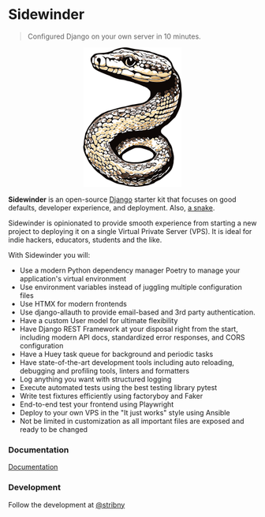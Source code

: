 # Sidewinder

> Configured Django on your own server in 10 minutes.

<p align="center"><img width="200" src='docs/sidewinder.png'/></p>

**Sidewinder** is an open-source [Django](https://www.djangoproject.com/) starter kit that focuses on good defaults, developer experience, and deployment. Also, [a snake](https://en.wikipedia.org/wiki/Crotalus_cerastes).

Sidewinder is opinionated to provide smooth experience from starting a new project to deploying it on a single Virtual Private Server (VPS). It is ideal for indie hackers, educators, students and the like.

With Sidewinder you will:

* Use a modern Python dependency manager Poetry to manage your application's virtual environment
* Use environment variables instead of juggling multiple configuration files
* Use HTMX for modern frontends
* Use django-allauth to provide email-based and 3rd party authentication.
* Have a custom User model for ultimate flexibility
* Have Django REST Framework at your disposal right from the start, including modern API docs, standardized error responses, and CORS configuration
* Have a Huey task queue for background and periodic tasks
* Have state-of-the-art development tools including auto reloading, debugging and profiling tools, linters and formatters
* Log anything you want with structured logging
* Execute automated tests using the best testing library pytest
* Write test fixtures efficiently using factoryboy and Faker
* End-to-end test your frontend using Playwright
* Deploy to your own VPS in the "It just works" style using Ansible
* Not be limited in customization as all important files are exposed and ready to be changed

### Documentation

[Documentation](https://stribny.github.io/sidewinder/)

### Development

Follow the development at [@stribny](https://twitter.com/stribny)